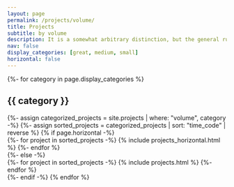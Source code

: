 ```yaml
---
layout: page
permalink: /projects/volume/
title: Projects
subtitle: by volume
description: It is a somewhat arbitrary distinction, but the general rule is; the more time I spent and the more complex the project was, the higher the volume.
nav: false
display_categories: [great, medium, small]
horizontal: false
---
```


<!-- pages/projects_volume.md -->
<div class="projects">
  <!-- Display categorized projects -->
  {%- for category in page.display_categories %}
    <h2 class="category">{{ category }}</h2>
    {%- assign categorized_projects = site.projects | where: "volume", category -%}
    {%- assign sorted_projects = categorized_projects | sort: "time_code" | reverse %}
    <!-- Generate cards for each project -->
    {% if page.horizontal -%}
    <div class="container">
      <div class="row row-cols-2">
      {%- for project in sorted_projects -%}
        {% include projects_horizontal.html %}
      {%- endfor %}
      </div>
    </div>
    {%- else -%}
    <div class="grid">
      {%- for project in sorted_projects -%}
        {% include projects.html %}
      {%- endfor %}
    </div>
    {%- endif -%}
  {% endfor %}
</div>
